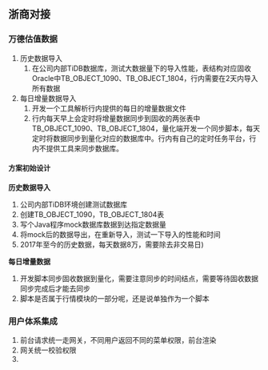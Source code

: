 ## 浙商对接

### 万德估值数据

1. 历史数据导入
   1. 在公司内部TiDB数据库，测试大数据量下的导入性能，表结构对应固收Oracle中TB_OBJECT_1090、TB_OBJECT_1804，行内需要在2天内导入所有数据
2. 每日增量数据导入
   1. 开发一个工具解析行内提供的每日的增量数据文件
   2. 行内每天早上会定时将增量数据同步到固收的两张表中TB_OBJECT_1090、TB_OBJECT_1804，量化端开发一个同步脚本，每天定时将数据同步到量化对应的数据库中。行内有自己的定时任务平台，行内不提供工具来同步数据库。



#### 方案初始设计

**历史数据导入**

1. 公司内部TiDB环境创建测试数据库
2. 创建TB_OBJECT_1090，TB_OBJECT_1804表
3. 写个Java程序mock数据库数据到达指定数据量
4. 将mock后的数据导出，在重新导入，测试一下导入的性能和时间
5. 2017年至今的历史数据，每天数据8万，需要除去非交易日)



**每日增量数据**

1. 开发脚本同步固收数据到量化，需要注意同步的时间结点，需要等待固收数据同步完成后才能去同步
2. 脚本是否属于行情模块的一部分呢，还是说单独作为一个脚本



### 用户体系集成

1. 前台请求统一走网关，不同用户返回不同的菜单权限，前台渲染
2. 网关统一校验权限
3. 



